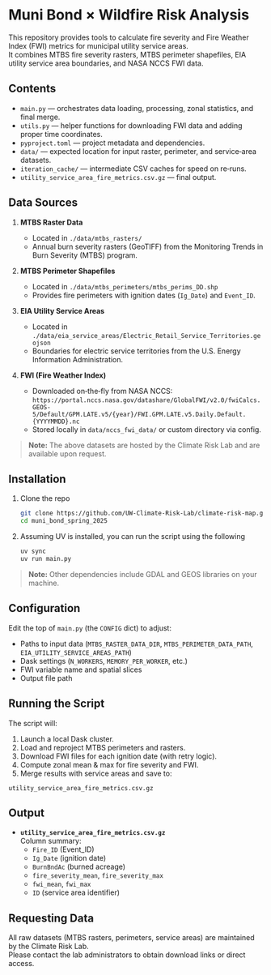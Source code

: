 # Muni Bond × Wildfire Risk Analysis

This repository provides tools to calculate fire severity and Fire Weather Index (FWI) metrics for municipal utility service areas.  
It combines MTBS fire severity rasters, MTBS perimeter shapefiles, EIA utility service area boundaries, and NASA NCCS FWI data.

## Contents
- `main.py` — orchestrates data loading, processing, zonal statistics, and final merge.
- `utils.py` — helper functions for downloading FWI data and adding proper time coordinates.
- `pyproject.toml` — project metadata and dependencies.
- `data/` — expected location for input raster, perimeter, and service‐area datasets.
- `iteration_cache/` — intermediate CSV caches for speed on re‐runs.
- `utility_service_area_fire_metrics.csv.gz` — final output.

## Data Sources

1. **MTBS Raster Data**  
   - Located in `./data/mtbs_rasters/`  
   - Annual burn severity rasters (GeoTIFF) from the Monitoring Trends in Burn Severity (MTBS) program.

2. **MTBS Perimeter Shapefiles**  
   - Located in `./data/mtbs_perimeters/mtbs_perims_DD.shp`  
   - Provides fire perimeters with ignition dates (`Ig_Date`) and `Event_ID`.

3. **EIA Utility Service Areas**  
   - Located in `./data/eia_service_areas/Electric_Retail_Service_Territories.geojson`  
   - Boundaries for electric service territories from the U.S. Energy Information Administration.

4. **FWI (Fire Weather Index)**  
   - Downloaded on‐the‐fly from NASA NCCS:  
     `https://portal.nccs.nasa.gov/datashare/GlobalFWI/v2.0/fwiCalcs.GEOS-5/Default/GPM.LATE.v5/{year}/FWI.GPM.LATE.v5.Daily.Default.{YYYYMMDD}.nc`  
   - Stored locally in `data/nccs_fwi_data/` or custom directory via config.

> **Note:** The above datasets are hosted by the Climate Risk Lab and are available upon request.

## Installation

1. Clone the repo  
   ```bash
   git clone https://github.com/UW-Climate-Risk-Lab/climate-risk-map.git
   cd muni_bond_spring_2025
   ```

2. Assuming UV is installed, you can run the script using the following 
   ```bash
   uv sync
   uv run main.py
   ```

> **Note:** Other dependencies include GDAL and GEOS libraries on your machine.

## Configuration

Edit the top of `main.py` (the `CONFIG` dict) to adjust:
- Paths to input data (`MTBS_RASTER_DATA_DIR`, `MTBS_PERIMETER_DATA_PATH`, `EIA_UTILITY_SERVICE_AREAS_PATH`)
- Dask settings (`N_WORKERS`, `MEMORY_PER_WORKER`, etc.)
- FWI variable name and spatial slices
- Output file path

## Running the Script

The script will:
1. Launch a local Dask cluster.
2. Load and reproject MTBS perimeters and rasters.
3. Download FWI files for each ignition date (with retry logic).
4. Compute zonal mean & max for fire severity and FWI.
5. Merge results with service areas and save to:

```
utility_service_area_fire_metrics.csv.gz
```

## Output

- **`utility_service_area_fire_metrics.csv.gz`**  
  Column summary:
  - `Fire_ID` (Event_ID)
  - `Ig_Date` (ignition date)
  - `BurnBndAc` (burned acreage)
  - `fire_severity_mean`, `fire_severity_max`
  - `fwi_mean`, `fwi_max`
  - `ID` (service area identifier)

## Requesting Data

All raw datasets (MTBS rasters, perimeters, service areas) are maintained by the Climate Risk Lab.  
Please contact the lab administrators to obtain download links or direct access.

